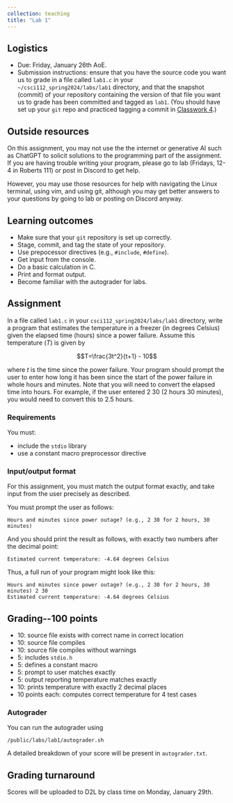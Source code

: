 ```yaml
---
collection: teaching
title: "Lab 1"
---
```


## Logistics
* Due: Friday, January 26th AoE.
* Submission instructions: ensure that you have the source code you want us to
	grade in a file called `lab1.c` in your `~/csci112_spring2024/labs/lab1`
	directory, and that the snapshot (commit) of your repository containing the version of that file you want us to grade has been committed and
	tagged as `lab1`. (You should have set up your `git` repo and practiced tagging a commit in [Classwork 4](https://fangtian-zhong.github.io/teaching/csci112-spring-2024/classwork/classwork4/).)

## Outside resources

On this assignment, you may not use the the internet or generative AI such as
ChatGPT to solicit solutions to the programming part of the assignment. If you
are having trouble writing your program, please go to lab (Fridays, 12-4 in
Roberts 111) or post in Discord to
get help.

However, you may use those resources for help with navigating the Linux
terminal, using vim, and using git, although you may get better answers to your
questions by going to lab or posting on Discord anyway.

## Learning outcomes
* Make sure that your `git` repository is set up correctly.
* Stage, commit, and tag the state of your repository.
* Use prepocessor directives (e.g., `#include`, `#define`).
* Get input from the console.
* Do a basic calculation in C.
* Print and format output.
* Become familiar with the autograder for labs.


## Assignment

In a file called `lab1.c` in your `csci112_spring2024/labs/lab1` directory, write a program that estimates the temperature in a freezer (in degrees
Celsius) given the elapsed time (hours) since a power failure. Assume this
temperature ($T$) is given by

$$T=\frac{3t^2}{t+1} - 10$$

where $t$ is the time since the power failure. Your program should prompt the
user to enter how long it has been since the start of the power failure in
whole hours and minutes. Note that you will need to convert the elapsed time
into hours. For example, if the user entered 2 30 (2 hours 30 minutes), you
would need to convert this to 2.5 hours.

### Requirements

You must:
* include the `stdio` library
* use a constant macro preprocessor directive

### Input/output format

For this assignment, you must match the output format exactly, and take input
from the user precisely as described.

You must prompt the user as follows:

```
Hours and minutes since power outage? (e.g., 2 30 for 2 hours, 30 minutes)
```
And you should print the result as follows, with exactly two numbers after the
decimal point:

```
Estimated current temperature: -4.64 degrees Celsius
```

Thus, a full run of your program might look like this:

```
Hours and minutes since power outage? (e.g., 2 30 for 2 hours, 30 minutes) 2 30
Estimated current temperature: -4.64 degrees Celsius
```

## Grading--100 points
* 10: source file exists with correct name in correct location
* 10: source file compiles
* 10: source file compiles without warnings
* 5: includes `stdio.h`
* 5: defines a constant macro
* 5: prompt to user matches exactly
* 5: output reporting temperature matches exactly
* 10: prints temperature with exactly 2 decimal places
* 10 points each: computes correct temperature for 4 test cases

### Autograder

You can run the autograder using

```
/public/labs/lab1/autograder.sh
```

A detailed breakdown of your score will be present in `autograder.txt`.

## Grading turnaround
Scores will be uploaded to D2L by class time on Monday, January 29th.
